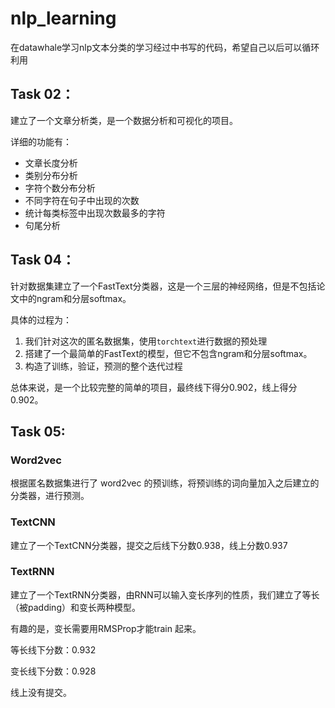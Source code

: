 # nlp_learning
 在datawhale学习nlp文本分类的学习经过中书写的代码，希望自己以后可以循环利用

## Task 02：

建立了一个文章分析类，是一个数据分析和可视化的项目。

详细的功能有：

- 文章长度分析
- 类别分布分析
- 字符个数分布分析
- 不同字符在句子中出现的次数
- 统计每类标签中出现次数最多的字符
- 句尾分析



## Task 04：

针对数据集建立了一个FastText分类器，这是一个三层的神经网络，但是不包括论文中的ngram和分层softmax。

具体的过程为：

1. 我们针对这次的匿名数据集，使用`torchtext`进行数据的预处理
2. 搭建了一个最简单的FastText的模型，但它不包含ngram和分层softmax。
3. 构造了训练，验证，预测的整个迭代过程

总体来说，是一个比较完整的简单的项目，最终线下得分0.902，线上得分0.902。



## Task 05:

### Word2vec

根据匿名数据集进行了 word2vec 的预训练，将预训练的词向量加入之后建立的分类器，进行预测。

### TextCNN

建立了一个TextCNN分类器，提交之后线下分数0.938，线上分数0.937


### TextRNN

建立了一个TextRNN分类器，由RNN可以输入变长序列的性质，我们建立了等长（被padding）和变长两种模型。

有趣的是，变长需要用RMSProp才能train 起来。

等长线下分数：0.932

变长线下分数：0.928

线上没有提交。
